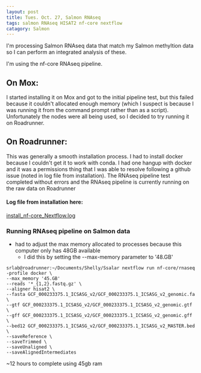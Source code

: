 ```yaml
---
layout: post
title: Tues. Oct. 27, Salmon RNAseq
tags: salmon RNAseq HISAT2 nf-core nextflow
catagory: Salmon 
---
```


I'm processing Salmon RNAseq data that match my Salmon methyltion data so I can perform an integrated analysis of these. 

I'm using the nf-core RNAseq pipeline. 

## On Mox:
I started installing it on Mox and got to the initial pipeline test, but this failed because it couldn't allocated enough memory (which I suspect is because I was running it from the command prompt rather than as a script). Unfortunately the nodes were all being used, so I decided to try running it on Roadrunner.

## On Roadrunner: 
This was generally a smooth installation process. I had to install docker because I couldn't get it to work with conda. I had one hangup with docker and it was a permissions thing that I was able to resolve following a github issue (noted in log file from installation). The RNAseq pipeline test completed without errors and the RNAseq pipeline is currently running on the raw data on Roadrunner

#### Log file from installation here:
[install_nf-core_Nextflow.log](https://github.com/shellywanamaker/Salmon_sealice/blob/master/analyses/20201027/install_nf-core_Nextflow.log)

### Running RNAseq pipeline on Salmon data

- had to adjust the max memory allocated to processes because this computer only has 48GB available
	- I did this by setting the --max-memory parameter to '48.GB'

```
srlab@roadrunner:~/Documents/Shelly/Ssalar nextflow run nf-core/rnaseq -profile docker \
--max_memory '45.GB'
--reads '*_{1,2}.fastq.gz' \
--aligner hisat2 \
--fasta GCF_000233375.1_ICSASG_v2/GCF_000233375.1_ICSASG_v2_genomic.fa \
--gtf GCF_000233375.1_ICSASG_v2/GCF_000233375.1_ICSASG_v2_genomic.gtf \
--gff GCF_000233375.1_ICSASG_v2/GCF_000233375.1_ICSASG_v2_genomic.gff \
--bed12 GCF_000233375.1_ICSASG_v2/GCF_000233375.1_ICSASG_v2_MASTER.bed \
--saveReference \
--saveTrimmed \
--saveUnaligned \
--saveAlignedIntermediates 
```


~12 hours to complete using 45gb ram


